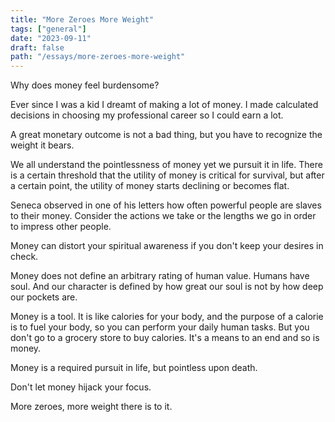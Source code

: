 ```yaml
---
title: "More Zeroes More Weight"
tags: ["general"]
date: "2023-09-11"
draft: false
path: "/essays/more-zeroes-more-weight"
---
```


Why does money feel burdensome?

Ever since I was a kid I dreamt of making a lot of money. I made calculated decisions in choosing my professional career so I could earn a lot.

A great monetary outcome is not a bad thing, but you have to recognize the weight it bears.

We all understand the pointlessness of money yet we pursuit it in life. There is a certain threshold that the utility of money is critical for survival, but after a certain point, the utility of money starts declining or becomes flat.

Seneca observed in one of his letters how often powerful people are slaves to their money. Consider the actions we take or the lengths we go in order to impress other people.

Money can distort your spiritual awareness if you don't keep your desires in check.

Money does not define an arbitrary rating of human value. Humans have soul. And our character is defined by how great our soul is  not by how deep our pockets are.

Money is a tool. It is like calories for your body, and the purpose of a calorie is to fuel your body, so you can perform your daily human tasks. But you don't go to a grocery store to buy calories. It's a means to an end and so is money.

Money is a required pursuit in life, but pointless upon death.

Don't let money hijack your focus.

More zeroes, more weight there is to it.